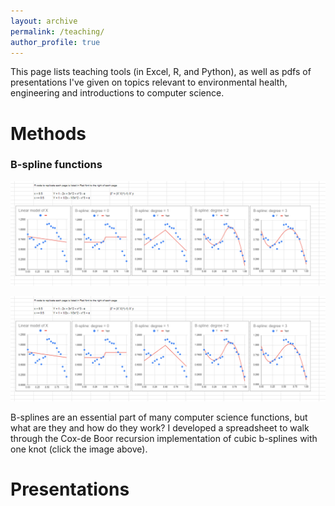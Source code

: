 ```yaml
---
layout: archive
permalink: /teaching/
author_profile: true
---
```


This page lists teaching tools (in Excel, R, and Python), as well as pdfs of presentations I've given on topics relevant to environmental health, engineering and introductions to computer science.

Methods
======

### B-spline functions

![B-spline functions](/assets/images/Bspline_thumb.png)

[![B-spline functions](/assets/images/Bspline_thumb.png)](https://docs.google.com/spreadsheets/d/1E8ozpvn5O1euQtNcaiMLqa-QP4Q_PBpoAX7TgeKYCkU/edit?usp=sharing)

B-splines are an essential part of many computer science functions, but what are they and how do they work? I developed a spreadsheet to walk through the Cox-de Boor recursion implementation of cubic b-splines with one knot (click the image above).


Presentations
======

